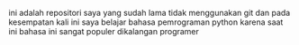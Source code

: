 ini adalah repositori saya yang sudah lama tidak menggunakan git
dan pada kesempatan kali ini saya belajar bahasa pemrograman python karena saat ini bahasa ini sangat populer dikalangan programer